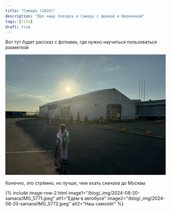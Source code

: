 ```yaml
---
title: "Самара (2024)"
description: "Про нашу поездку в Самару с Ариной и Вероникой"
tags: [life]
draft: true
---
```

Вот тут будет рассказ с фотками, где нужно научиться пользоваться разметкой

![Вот такой аэропорт](/blog/_img/2024-08-20-samara/IMG_5766.jpeg)

Конечно, это стрёмно, но лучше, чем ехать сначала до Москвы

{% include image-row-2.html image1="/blog/_img/2024-08-20-samara/IMG_5771.jpeg" alt1="Едем в автобусе" image2="/blog/_img/2024-08-20-samara/IMG_5772.jpeg" alt2="Наш самолёт" %}
